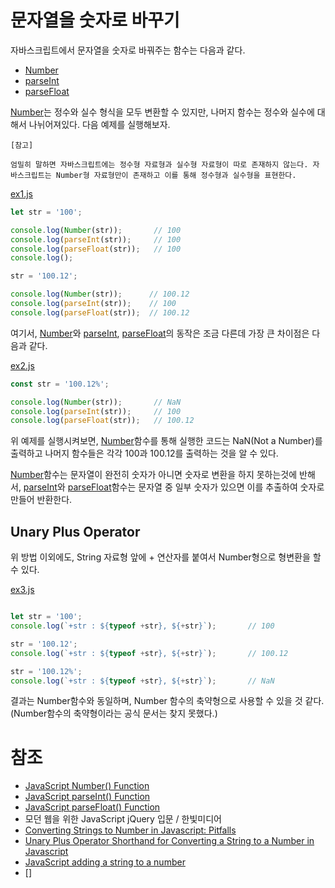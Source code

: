 # 문자열을 숫자로 바꾸기

자바스크립트에서 문자열을 숫자로 바꿔주는 함수는 다음과 같다.

* [Number](http://www.w3schools.com/jsref/jsref_number.asp)
* [parseInt](http://www.w3schools.com/jsref/jsref_parseint.asp)
* [parseFloat](http://www.w3schools.com/jsref/jsref_parsefloat.asp)

[Number](http://www.w3schools.com/jsref/jsref_number.asp)는 정수와 실수 형식을 모두 변환할 수 있지만, 나머지 함수는 정수와 실수에 대해서 나뉘어져있다. 다음 예제를 실행해보자.

```
[참고]

엄밀히 말하면 자바스크립트에는 정수형 자료형과 실수형 자료형이 따로 존재하지 않는다. 자바스크립트는 Number형 자료형만이 존재하고 이를 통해 정수형과 실수형을 표현한다.
```

[ex1.js](./src/ex1.js)
```JavaScript
let str = '100';

console.log(Number(str));       // 100
console.log(parseInt(str));     // 100
console.log(parseFloat(str));   // 100
console.log();

str = '100.12';

console.log(Number(str));      // 100.12
console.log(parseInt(str));    // 100
console.log(parseFloat(str));  // 100.12
```
여기서, [Number](http://www.w3schools.com/jsref/jsref_number.asp)와 [parseInt](http://www.w3schools.com/jsref/jsref_parseint.asp), [parseFloat](http://www.w3schools.com/jsref/jsref_parsefloat.asp)의 동작은 조금 다른데 가장 큰 차이점은 다음과 같다.

[ex2.js](./src/ex2.js)
```JavaScript
const str = '100.12%';

console.log(Number(str));       // NaN
console.log(parseInt(str));     // 100
console.log(parseFloat(str));   // 100.12
```

위 예제를 실행시켜보면, [Number](http://www.w3schools.com/jsref/jsref_number.asp)함수를 통해 실행한 코드는 NaN(Not a Number)를 출력하고 나머지 함수들은 각각 100과 100.12를 출력하는 것을 알 수 있다.

[Number](http://www.w3schools.com/jsref/jsref_number.asp)함수는 문자열이 완전히 숫자가 아니면 숫자로 변환을 하지 못하는것에 반해서, [parseInt](http://www.w3schools.com/jsref/jsref_parseint.asp)와 [parseFloat](http://www.w3schools.com/jsref/jsref_parsefloat.asp)함수는 문자열 중 일부 숫자가 있으면 이를 추출하여 숫자로 만들어 반환한다.

## Unary Plus Operator

위 방법 이외에도, String 자료형 앞에 + 연산자를 붙여서 Number형으로 형변환을 할 수 있다.

[ex3.js](./ex3.js)

```javascript

let str = '100';
console.log(`+str : ${typeof +str}, ${+str}`);       // 100

str = '100.12';
console.log(`+str : ${typeof +str}, ${+str}`);       // 100.12

str = '100.12%';
console.log(`+str : ${typeof +str}, ${+str}`);       // NaN
```

결과는 Number함수와 동일하며, Number 함수의 축약형으로 사용할 수 있을 것 같다. (Number함수의 축약형이라는 공식 문서는 찾지 못했다.)

# 참조

* [JavaScript Number() Function](http://www.w3schools.com/jsref/jsref_number.asp)
* [JavaScript parseInt() Function](http://www.w3schools.com/jsref/jsref_parseint.asp)
* [JavaScript parseFloat() Function](http://www.w3schools.com/jsref/jsref_parsefloat.asp)
* 모던 웹을 위한 JavaScript jQuery 입문 / 한빛미디어
* [Converting Strings to Number in Javascript: Pitfalls](https://coderwall.com/p/5tlhmw/converting-strings-to-number-in-javascript-pitfalls)
* [Unary Plus Operator Shorthand for Converting a String to a Number in Javascript](http://niki4810.github.io/blog/2013/08/20/unary-plus-operator-shorthand-for-converting-string-to-number-in-javascript/)
* [JavaScript adding a string to a number](http://stackoverflow.com/questions/16522648/javascript-adding-a-string-to-a-number)
* []
